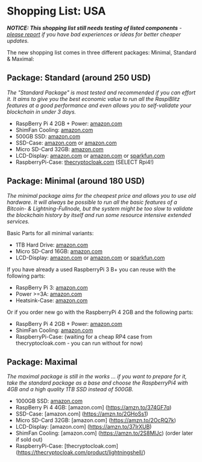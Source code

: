 # Shopping List: USA

*__NOTICE: This shopping list still needs testing of listed components__ - [please report](https://github.com/rootzoll/raspiblitz/issues/691) if you have bad experiences or ideas for better cheaper updates.*

The new shopping list comes in three different packages: Minimal, Standard & Maximal:

## Package: Standard (around 250 USD)

*The "Standard Package" is most tested and recommended if you can effort it. It aims to give you the best economic value to run all the RaspiBlitz features at a good performance and even allows you to self-validate your blockchain in under 3 days.* 

* RaspBerry Pi 4 2GB + Power: [amazon.com](https://amzn.to/2UwxTMD)
* ShimFan Cooling: [amazon.com](https://amzn.to/3bk1Rd4)
* 500GB SSD: [amazon.com](https://amzn.to/2vaWAUg)
* SSD-Case: [amazon.com](https://amzn.to/2unZDIS) or [amazon.com](https://amzn.to/2GZGgbM)
* Micro SD-Card 32GB: [amazon.com](https://amzn.to/2tyAuux)
* LCD-Display: [amazon.com](https://amzn.to/2OA2sgW) or [amazon.com](https://amzn.to/2S1bDck) or [sparkfun.com](https://www.sparkfun.com/products/14776)
* RaspberryPi-Case: [thecryptocloak.com](https://thecryptocloak.com/product/lightningshell/) (SELECT Rpi4!)

## Package: Minimal (around 180 USD)

*The minimal package aims for the cheapest price and allows you to use old hardware. It will always be possible to run all the basic features of a Bitcoin- & Lightning-Fullnode, but the system might be too slow to validate the blockchain history by itself and run some resource intensive extended services.*

Basic Parts for all minimal variants:
* 1TB Hard Drive: [amazon.com](https://amzn.to/3bf4n4b)
* Micro SD-Card 16GB: [amazon.com](https://amzn.to/2OxKiw3)
* LCD-Display: [amazon.com](https://amzn.to/2UpzeFc) or [amazon.com](https://amzn.to/2vcnNG5) or [sparkfun.com](https://www.sparkfun.com/products/14776)

If you have already a used RaspberryPi 3 B+ you can reuse with the following parts:
* RaspBerry Pi 3: [amazon.com](https://amzn.to/38fpst6)
* Power >=3A: [amazon.com](https://amzn.to/3bed6U8)
* Heatsink-Case: [amazon.com](https://amzn.to/2tuNxgu)

Or if you order new go with the RaspberryPi 4 2GB and the following parts:
* RaspBerry Pi 4 2GB + Power: [amazon.com](https://amzn.to/2GZKP64)
* ShimFan Cooling: [amazon.com](https://amzn.to/2Hbv9Nb)
* RaspberryPi-Case: (waiting for a cheap RP4 case from thecryptocloak.com - you can run without for now)

## Package: Maximal

*The maximal package is still in the works ... if you want to prepare for it, take the standard package as a base and choose the RaspberryPi4 with 4GB and a high quality 1TB SSD instead of 500GB.*

* 1000GB SSD: [amazon.com](https://amzn.to/3856aXl)
* RaspBerry Pi 4 4GB: [amazon.com] (https://amzn.to/374GF7q)
* SSD-Case: [amazon.com] (https://amzn.to/2GHoSs1)
* Micro SD-Card 32GB: [amazon.com] (https://amzn.to/2OcRQ7k)
* LCD-Display: [amazon.com] (https://amzn.to/37IrXUB)
* ShimFan Cooling: [amazon.com] (https://amzn.to/2S8MlJc) (order later if sold out)
* RaspberryPi-Case: [thecryptocloak.com] (https://thecryptocloak.com/product/lightningshell/)
